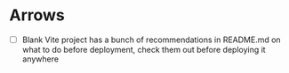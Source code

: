# Arrows

- [ ] Blank Vite project has a bunch of recommendations in README.md on what to do before deployment, check them out before deploying it anywhere